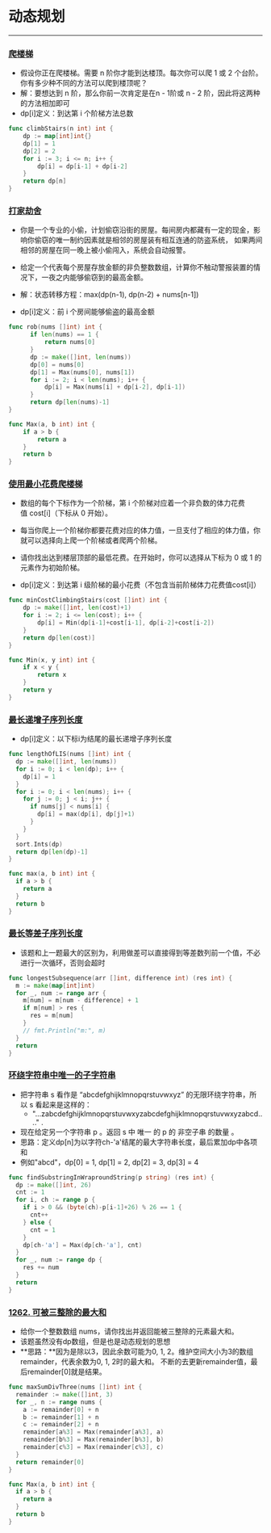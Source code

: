 # 动态规划
---

### [爬楼梯](https://leetcode-cn.com/problems/climbing-stairs/)
* 假设你正在爬楼梯。需要 n 阶你才能到达楼顶。每次你可以爬 1 或 2 个台阶。你有多少种不同的方法可以爬到楼顶呢？
* 解：要想达到 n 阶，那么你前一次肯定是在n - 1阶或 n - 2 阶，因此将这两种的方法相加即可
* dp[i]定义：到达第 i 个阶梯方法总数
```go
func climbStairs(n int) int {
	dp := map[int]int{}
	dp[1] = 1
	dp[2] = 2
	for i := 3; i <= n; i++ {
		dp[i] = dp[i-1] + dp[i-2]
	}
	return dp[n]
}
```

### [打家劫舍](https://leetcode-cn.com/problems/house-robber/solution/dong-tai-gui-hua-jie-ti-si-bu-zou-xiang-jie-cjavap/)
* 你是一个专业的小偷，计划偷窃沿街的房屋。每间房内都藏有一定的现金，影响你偷窃的唯一制约因素就是相邻的房屋装有相互连通的防盗系统，
如果两间相邻的房屋在同一晚上被小偷闯入，系统会自动报警。

* 给定一个代表每个房屋存放金额的非负整数数组，计算你不触动警报装置的情况下，一夜之内能够偷窃到的最高金额。

* 解：状态转移方程：max(dp(n-1), dp(n-2) + nums[n-1])
* dp[i]定义：前 i 个房间能够偷盗的最高金额

```go
func rob(nums []int) int {
	  if len(nums) == 1 {
	      return nums[0]
	  }
	  dp := make([]int, len(nums))
	  dp[0] = nums[0]
	  dp[1] = Max(nums[0], nums[1])
	  for i := 2; i < len(nums); i++ {
	      dp[i] = Max(nums[i] + dp[i-2], dp[i-1])
	  }
	  return dp[len(nums)-1]
}

func Max(a, b int) int {
  	if a > b {
    	return a
  	}
  	return b
}
```

### [使用最小花费爬楼梯](https://leetcode-cn.com/problems/min-cost-climbing-stairs/solution/yi-bu-yi-bu-tui-dao-dong-tai-gui-hua-de-duo-chong-/)
* 数组的每个下标作为一个阶梯，第 i 个阶梯对应着一个非负数的体力花费值 cost[i]（下标从 0 开始）。
* 每当你爬上一个阶梯你都要花费对应的体力值，一旦支付了相应的体力值，你就可以选择向上爬一个阶梯或者爬两个阶梯。
* 请你找出达到楼层顶部的最低花费。在开始时，你可以选择从下标为 0 或 1 的元素作为初始阶梯。

* dp[i]定义：到达第 i 级阶梯的最小花费（不包含当前阶梯体力花费值cost[i]）

```go
func minCostClimbingStairs(cost []int) int {
    dp := make([]int, len(cost)+1)
    for i := 2; i <= len(cost); i++ {
        dp[i] = Min(dp[i-1]+cost[i-1], dp[i-2]+cost[i-2])
    }
    return dp[len(cost)]
}

func Min(x, y int) int {
    if x < y {
        return x
    }
    return y
}
```

### [最长递增子序列长度](https://leetcode-cn.com/problems/longest-increasing-subsequence)

* dp[i]定义：以下标i为结尾的最长递增子序列长度

```go
func lengthOfLIS(nums []int) int {
  dp := make([]int, len(nums))
  for i := 0; i < len(dp); i++ {
    dp[i] = 1
  }
  for i := 0; i < len(nums); i++ {
    for j := 0; j < i; j++ {
      if nums[j] < nums[i] {
        dp[i] = max(dp[i], dp[j]+1)
      }
    }
  }
  sort.Ints(dp)
  return dp[len(dp)-1]
}

func max(a, b int) int {
  if a > b {
    return a
  }
  return b
}
```

### [最长等差子序列长度](https://leetcode-cn.com/problems/longest-arithmetic-subsequence-of-given-difference)

* 该题和上一题最大的区别为，利用做差可以直接得到等差数列前一个值，不必进行一次循环，否则会超时

```go
func longestSubsequence(arr []int, difference int) (res int) {
  m := make(map[int]int)
  for _, num := range arr {
    m[num] = m[num - difference] + 1
    if m[num] > res {
      res = m[num]
    }
    // fmt.Println("m:", m)
  }
  return
}
```

### [环绕字符串中唯一的子字符串](https://leetcode.cn/problems/unique-substrings-in-wraparound-string/)
* 把字符串 s 看作是 “abcdefghijklmnopqrstuvwxyz” 的无限环绕字符串，所以 s 看起来是这样的：
	* "...zabcdefghijklmnopqrstuvwxyzabcdefghijklmnopqrstuvwxyzabcd...." .
* 现在给定另一个字符串 p 。返回 s 中 唯一 的 p 的 非空子串 的数量 。
* 思路：定义dp[n]为以字符ch-'a'结尾的最大字符串长度，最后累加dp中各项和
* 例如"abcd"，dp[0] = 1, dp[1] = 2, dp[2] = 3, dp[3] = 4

```go
func findSubstringInWraproundString(p string) (res int) {
  dp := make([]int, 26)
  cnt := 1
  for i, ch := range p {
    if i > 0 && (byte(ch)-p[i-1]+26) % 26 == 1 {
      cnt++
    } else {
      cnt = 1
    }
    dp[ch-'a'] = Max(dp[ch-'a'], cnt)
  }
  for _, num := range dp {
    res += num
  }
  return
}
```

### [1262. 可被三整除的最大和](https://leetcode.cn/problems/greatest-sum-divisible-by-three/)
* 给你一个整数数组 nums，请你找出并返回能被三整除的元素最大和。
* 该题虽然没有dp数组，但是也是动态规划的思想
* **思路：**因为是除以3，因此余数可能为0, 1, 2。维护空间大小为3的数组remainder，代表余数为0, 1, 2时的最大和。
不断的去更新remainder值，最后remainder[0]就是结果。

```go
func maxSumDivThree(nums []int) int {
  remainder := make([]int, 3)
  for _, n := range nums {
    a := remainder[0] + n
    b := remainder[1] + n
    c := remainder[2] + n
    remainder[a%3] = Max(remainder[a%3], a)
    remainder[b%3] = Max(remainder[b%3], b)
    remainder[c%3] = Max(remainder[c%3], c)
  }
  return remainder[0]
}

func Max(a, b int) int {
  if a > b {
    return a
  }
  return b
}
```
